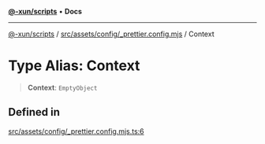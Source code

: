 [**@-xun/scripts**](../../../../../README.md) • **Docs**

***

[@-xun/scripts](../../../../../README.md) / [src/assets/config/\_prettier.config.mjs](../README.md) / Context

# Type Alias: Context

> **Context**: `EmptyObject`

## Defined in

[src/assets/config/\_prettier.config.mjs.ts:6](https://github.com/Xunnamius/xscripts/blob/ca4900adafe61fe400aec55151e46f5130a666a6/src/assets/config/_prettier.config.mjs.ts#L6)
